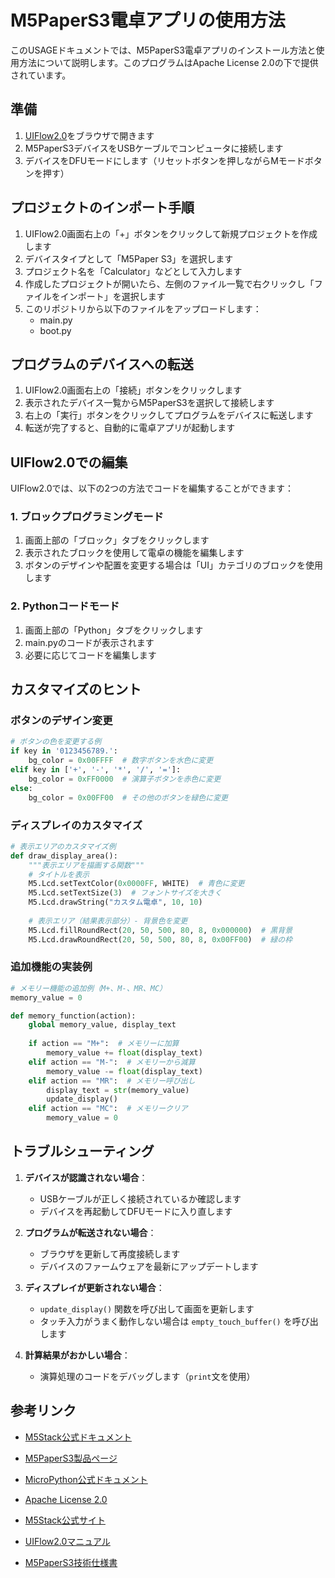 # M5PaperS3電卓アプリの使用方法

このUSAGEドキュメントでは、M5PaperS3電卓アプリのインストール方法と使用方法について説明します。このプログラムはApache License 2.0の下で提供されています。

## 準備

1. [UIFlow2.0](https://flow.m5stack.com/)をブラウザで開きます
2. M5PaperS3デバイスをUSBケーブルでコンピュータに接続します
3. デバイスをDFUモードにします（リセットボタンを押しながらMモードボタンを押す）

## プロジェクトのインポート手順

1. UIFlow2.0画面右上の「+」ボタンをクリックして新規プロジェクトを作成します
2. デバイスタイプとして「M5Paper S3」を選択します
3. プロジェクト名を「Calculator」などとして入力します
4. 作成したプロジェクトが開いたら、左側のファイル一覧で右クリックし「ファイルをインポート」を選択します
5. このリポジトリから以下のファイルをアップロードします：
   - main.py
   - boot.py

## プログラムのデバイスへの転送

1. UIFlow2.0画面右上の「接続」ボタンをクリックします
2. 表示されたデバイス一覧からM5PaperS3を選択して接続します
3. 右上の「実行」ボタンをクリックしてプログラムをデバイスに転送します
4. 転送が完了すると、自動的に電卓アプリが起動します

## UIFlow2.0での編集

UIFlow2.0では、以下の2つの方法でコードを編集することができます：

### 1. ブロックプログラミングモード

1. 画面上部の「ブロック」タブをクリックします
2. 表示されたブロックを使用して電卓の機能を編集します
3. ボタンのデザインや配置を変更する場合は「UI」カテゴリのブロックを使用します

### 2. Pythonコードモード

1. 画面上部の「Python」タブをクリックします
2. main.pyのコードが表示されます
3. 必要に応じてコードを編集します

## カスタマイズのヒント

### ボタンのデザイン変更

```python
# ボタンの色を変更する例
if key in '0123456789.':
    bg_color = 0x00FFFF  # 数字ボタンを水色に変更
elif key in ['+', '-', '*', '/', '=']:
    bg_color = 0xFF0000  # 演算子ボタンを赤色に変更
else:
    bg_color = 0x00FF00  # その他のボタンを緑色に変更
```

### ディスプレイのカスタマイズ

```python
# 表示エリアのカスタマイズ例
def draw_display_area():
    """表示エリアを描画する関数"""
    # タイトルを表示
    M5.Lcd.setTextColor(0x0000FF, WHITE)  # 青色に変更
    M5.Lcd.setTextSize(3)  # フォントサイズを大きく
    M5.Lcd.drawString("カスタム電卓", 10, 10)
    
    # 表示エリア（結果表示部分）- 背景色を変更
    M5.Lcd.fillRoundRect(20, 50, 500, 80, 8, 0x000000)  # 黒背景
    M5.Lcd.drawRoundRect(20, 50, 500, 80, 8, 0x00FF00)  # 緑の枠
```

### 追加機能の実装例

```python
# メモリー機能の追加例（M+、M-、MR、MC）
memory_value = 0

def memory_function(action):
    global memory_value, display_text
    
    if action == "M+":  # メモリーに加算
        memory_value += float(display_text)
    elif action == "M-":  # メモリーから減算
        memory_value -= float(display_text)
    elif action == "MR":  # メモリー呼び出し
        display_text = str(memory_value)
        update_display()
    elif action == "MC":  # メモリークリア
        memory_value = 0
```

## トラブルシューティング

1. **デバイスが認識されない場合**：
   - USBケーブルが正しく接続されているか確認します
   - デバイスを再起動してDFUモードに入り直します

2. **プログラムが転送されない場合**：
   - ブラウザを更新して再度接続します
   - デバイスのファームウェアを最新にアップデートします

3. **ディスプレイが更新されない場合**：
   - `update_display()` 関数を呼び出して画面を更新します
   - タッチ入力がうまく動作しない場合は `empty_touch_buffer()` を呼び出します

4. **計算結果がおかしい場合**：
   - 演算処理のコードをデバッグします（`print`文を使用）

## 参考リンク

- [M5Stack公式ドキュメント](https://docs.m5stack.com/)
- [M5PaperS3製品ページ](https://shop.m5stack.com/)
- [MicroPython公式ドキュメント](https://micropython.org/doc/)
- [Apache License 2.0](http://www.apache.org/licenses/LICENSE-2.0)

- [M5Stack公式サイト](https://m5stack.com/)
- [UIFlow2.0マニュアル](https://docs.m5stack.com/en/quick_start/m5paper_s3/uiflow_v2)
- [M5PaperS3技術仕様書](https://docs.m5stack.com/en/core/M5PaperS3)
